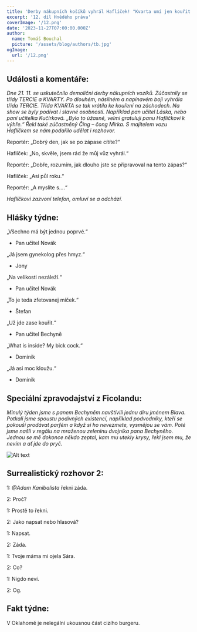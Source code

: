 ```yaml
---
title: 'Derby nákupních košíků vyhrál Haflíček! "Kvarta umí jen kouřit na záchodech!", prohlásil.'
excerpt: '12. díl Hnědého práva'
coverImage: '/12.png'
date: '2023-11-27T07:00:00.000Z'
author:
  name: Tomáš Bouchal
  picture: '/assets/blog/authors/tb.jpg'
ogImage:
  url: '/12.png'
---
```

## **Události a komentáře:**

*Dne 21. 11. se uskutečnilo demoliční derby nákupních vozíků. Zúčastnily se
třídy TERCIE a KVARTY. Po dlouhém, násilném a napínavém boji vyhrála
třída TERCIE. Třída KVARTA se tak vrátila ke kouření na záchodech. Na show
se byly podívat i slavné osobnosti. Například pan učitel Láska, nebo paní
učitelka Kučírková. „Bylo to úžasné, velmi gratuluji panu Haflíčkovi k výhře.“
Řekl také zúčastněný Čing – čong Mirka. S majitelem vozu Haflíčkem se
nám podařilo udělat i rozhovor.*

Reportér: „Dobrý den, jak se po zápase cítíte?“

Haflíček: „No, skvěle, jsem rád že můj vůz vyhrál.“

Reportér: „Dobře, rozumím, jak dlouho jste se připravoval na tento zápas?“

Haflíček: „Asi půl roku.“

Reportér: „A myslíte s....“

*Haflíčkovi zazvoní telefon, omluví se a odchází.*

## **Hlášky týdne:**

„Všechno má být jednou poprvé.“

- Pan učitel Novák

„Já jsem gynekolog přes hmyz.“

- Jony

„Na velikosti nezáleží.“

- Pan učitel Novák

„To je teda zfetovanej míček.“

- Štefan


„Už jde zase kouřit.“

- Pan učitel Bechyně

„What is inside? My bick cock.“

- Dominik

„Já asi moc kloužu.“

- Dominik

## **Speciální zpravodajství z Ficolandu:**

*Minulý týden jsme s panem Bechyněm navštívili jednu díru jménem Blava.
Potkali jsme spoustu podivných existencí, například podvodníky, kteří se
pokouší prodávat parfém a když si ho nevezmete, vysmějou se vám. Poté
jsme našli v regálu na mraženou zeleninu dvojníka pana Bechyněho. Jednou
se mě dokonce někdo zeptal, kam mu utekly krysy, řekl jsem mu, že nevím a
ať jde do pryč.*

![Alt text](../ilufot12.png)

## **Surrealistický rozhovor 2:**

1: _@Adam Kanibalista_ řekni záda.

2: Proč?

1: Prostě to řekni.

2: Jako napsat nebo hlasová?

1: Napsat.

2: Záda.

1: Tvoje máma mi ojela Sára.

2: Co?

1: Nigdo neví.

2: Og.

## **Fakt týdne:**

V Oklahomě je nelegální ukousnou část cizího burgeru.
